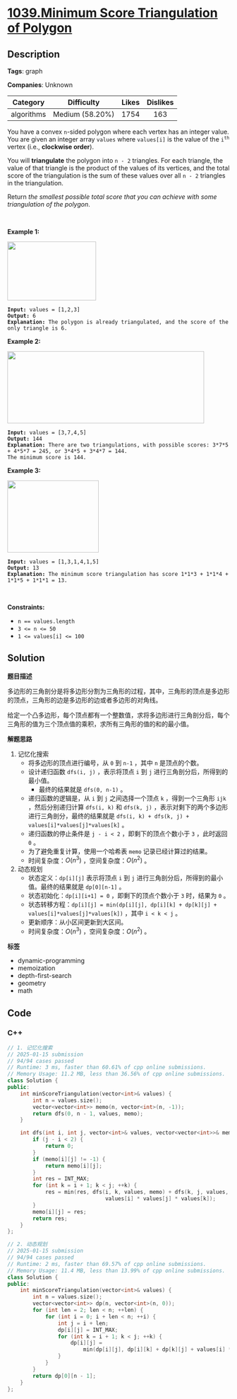 # [1039.Minimum Score Triangulation of Polygon](https://leetcode.com/problems/minimum-score-triangulation-of-polygon/description/)

## Description

**Tags**: graph

**Companies**: Unknown

|  Category  |   Difficulty    | Likes | Dislikes |
| :--------: | :-------------: | :---: | :------: |
| algorithms | Medium (58.20%) | 1754  |   163    |

<p>You have a convex <code>n</code>-sided polygon where each vertex has an integer value. You are given an integer array <code>values</code> where <code>values[i]</code> is the value of the <code>i<sup>th</sup></code> vertex (i.e., <strong>clockwise order</strong>).</p>
<p>You will <strong>triangulate</strong> the polygon into <code>n - 2</code> triangles. For each triangle, the value of that triangle is the product of the values of its vertices, and the total score of the triangulation is the sum of these values over all <code>n - 2</code> triangles in the triangulation.</p>
<p>Return <em>the smallest possible total score that you can achieve with some triangulation of the polygon</em>.</p>
<p>&nbsp;</p>
<p><strong class="example">Example 1:</strong></p>
<img alt="" src="https://assets.leetcode.com/uploads/2021/02/25/shape1.jpg" style="width: 201px; height: 133px;" />
<pre><code><strong>Input:</strong> values = [1,2,3]
<strong>Output:</strong> 6
<strong>Explanation:</strong> The polygon is already triangulated, and the score of the only triangle is 6.</code></pre>
<p><strong class="example">Example 2:</strong></p>
<img alt="" src="https://assets.leetcode.com/uploads/2021/02/25/shape2.jpg" style="width: 446px; height: 163px;" />
<pre><code><strong>Input:</strong> values = [3,7,4,5]
<strong>Output:</strong> 144
<strong>Explanation:</strong> There are two triangulations, with possible scores: 3*7*5 + 4*5*7 = 245, or 3*4*5 + 3*4*7 = 144.
The minimum score is 144.</code></pre>
<p><strong class="example">Example 3:</strong></p>
<img alt="" src="https://assets.leetcode.com/uploads/2021/02/25/shape3.jpg" style="width: 207px; height: 163px;" />
<pre><code><strong>Input:</strong> values = [1,3,1,4,1,5]
<strong>Output:</strong> 13
<strong>Explanation:</strong> The minimum score triangulation has score 1*1*3 + 1*1*4 + 1*1*5 + 1*1*1 = 13.</code></pre>
<p>&nbsp;</p>
<p><strong>Constraints:</strong></p>
<ul>
  <li><code>n == values.length</code></li>
  <li><code>3 &lt;= n &lt;= 50</code></li>
  <li><code>1 &lt;= values[i] &lt;= 100</code></li>
</ul>

## Solution

**题目描述**

多边形的三角剖分是将多边形分割为三角形的过程，其中，三角形的顶点是多边形的顶点，三角形的边是多边形的边或者多边形的对角线。

给定一个凸多边形，每个顶点都有一个整数值，求将多边形进行三角剖分后，每个三角形的值为三个顶点值的乘积，求所有三角形的值的和的最小值。

**解题思路**

1. 记忆化搜索
   - 将多边形的顶点进行编号，从 `0` 到 `n-1` ，其中 `n` 是顶点的个数。
   - 设计递归函数 `dfs(i, j)` ，表示将顶点 `i` 到 `j` 进行三角剖分后，所得到的最小值。
     - 最终的结果就是 `dfs(0, n-1)` 。
   - 递归函数的逻辑是，从 `i` 到 `j` 之间选择一个顶点 `k` ，得到一个三角形 `ijk` ，然后分别递归计算 `dfs(i, k)` 和 `dfs(k, j)` ，表示对剩下的两个多边形进行三角剖分，最终的结果就是 `dfs(i, k) + dfs(k, j) + values[i]*values[j]*values[k]` 。
   - 递归函数的停止条件是 `j - i < 2` ，即剩下的顶点个数小于 `3` ，此时返回 `0` 。
   - 为了避免重复计算，使用一个哈希表 `memo` 记录已经计算过的结果。
   - 时间复杂度：$O(n^3)$ ，空间复杂度：$O(n^2)$ 。
2. 动态规划
   - 状态定义：`dp[i][j]` 表示将顶点 `i` 到 `j` 进行三角剖分后，所得到的最小值。最终的结果就是 `dp[0][n-1]` 。
   - 状态初始化：`dp[i][i+1] = 0` ，即剩下的顶点个数小于 `3` 时，结果为 `0` 。
   - 状态转移方程：`dp[i][j] = min(dp[i][j], dp[i][k] + dp[k][j] + values[i]*values[j]*values[k])` ，其中 `i < k < j` 。
   - 更新顺序：从小区间更新到大区间。
   - 时间复杂度：$O(n^3)$ ，空间复杂度：$O(n^2)$ 。

**标签**

- dynamic-programming
- memoization
- depth-first-search
- geometry
- math

<!-- code start -->
## Code

### C++

```cpp
// 1. 记忆化搜索
// 2025-01-15 submission
// 94/94 cases passed
// Runtime: 3 ms, faster than 60.61% of cpp online submissions.
// Memory Usage: 11.2 MB, less than 36.56% of cpp online submissions.
class Solution {
public:
    int minScoreTriangulation(vector<int>& values) {
        int n = values.size();
        vector<vector<int>> memo(n, vector<int>(n, -1));
        return dfs(0, n - 1, values, memo);
    }

    int dfs(int i, int j, vector<int>& values, vector<vector<int>>& memo) {
        if (j - i < 2) {
            return 0;
        }
        if (memo[i][j] != -1) {
            return memo[i][j];
        }
        int res = INT_MAX;
        for (int k = i + 1; k < j; ++k) {
            res = min(res, dfs(i, k, values, memo) + dfs(k, j, values, memo) +
                               values[i] * values[j] * values[k]);
        }
        memo[i][j] = res;
        return res;
    }
};
```

```cpp
// 2. 动态规划
// 2025-01-15 submission
// 94/94 cases passed
// Runtime: 2 ms, faster than 69.57% of cpp online submissions.
// Memory Usage: 11.4 MB, less than 13.99% of cpp online submissions.
class Solution {
public:
    int minScoreTriangulation(vector<int>& values) {
        int n = values.size();
        vector<vector<int>> dp(n, vector<int>(n, 0));
        for (int len = 2; len < n; ++len) {
            for (int i = 0; i + len < n; ++i) {
                int j = i + len;
                dp[i][j] = INT_MAX;
                for (int k = i + 1; k < j; ++k) {
                    dp[i][j] =
                        min(dp[i][j], dp[i][k] + dp[k][j] + values[i] * values[j] * values[k]);
                }
            }
        }
        return dp[0][n - 1];
    }
};
```

<!-- code end -->
